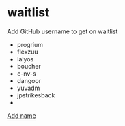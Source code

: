 # waitlist
Add GitHub username to get on waitlist

* progrium
* flexzuu
* lalyos
* boucher
* c-nv-s
* dangoor
* yuvadm
* jpstrikesback
*

[Add name](https://github.com/tractordev/waitlist/edit/main/README.md)

